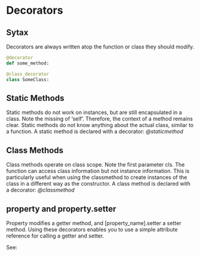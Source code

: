 # Decorators

## Sytax
Decorators are always written atop the function or class they should modify.

```Python
@decorator
def some_method:

@class_decorator
class SomeClass:
```

## Static Methods
Static methods do not work on instances, but are still encapsulated in a class. Note the missing of ‘self’. Therefore, the context of a method remains clear.
Static methods do not know anything about the actual class, similar to a function.
A static method is declared with a decorator:
_@staticmethod_

## Class Methods
Class methods operate on class scope. Note the first parameter cls. The function can access class information but not instance information. This is particularly useful when using the classmethod to create instances of the class in a different way as the constructor.
A class method is declared with a decorator:
_@classmethod_

## property and property.setter
Property modifies a getter method, and \[property_name\].setter a setter method.
Using these decorators enables you to use a simple attribute reference for calling a getter and setter.

See:



